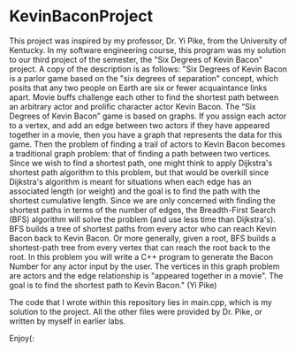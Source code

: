 # KevinBaconProject
This project was inspired by my professor, Dr. Yi Pike, from the University of Kentucky. 
In my software engineering course, this program was my solution to our third project of the semester, the "Six Degrees of Kevin Bacon" project. A copy of the description is as follows:
"Six Degrees of Kevin Bacon is a parlor game based on the "six degrees of separation" concept, which posits that any two people on Earth are six or fewer acquaintance links apart. Movie buffs challenge each other to find the shortest path between an arbitrary actor and prolific character actor Kevin Bacon.  The “Six Degrees of Kevin Bacon” game is based on graphs. If you assign each actor to a vertex, and add an edge between two actors if they have appeared together in a movie, then you have a graph that represents the data for this game. Then the problem of finding a trail of actors to Kevin Bacon becomes a traditional graph problem: that of finding a path between two vertices. Since we wish to find a shortest path, one might think to apply Dijkstra's shortest path algorithm to this problem, but that would be overkill since Dijkstra's algorithm is meant for situations when each edge has an associated length (or weight) and the goal is to find the path with the shortest cumulative length. Since we are only concerned with finding the shortest paths in terms of the number of edges, the Breadth-First Search (BFS) algorithm will solve the problem (and use less time than Dijkstra's). BFS builds a tree of shortest paths from every actor who can reach Kevin Bacon back to Kevin Bacon. Or more generally, given a root, BFS builds a shortest-path tree from every vertex that can reach the root back to the root.  In this problem you will write a C++ program to generate the Bacon Number for any actor input by the user. The vertices in this graph problem are actors and the edge relationship is "appeared together in a movie". The goal is to find the shortest path to Kevin Bacon." (Yi Pike)

The code that I wrote within this repository lies in main.cpp, which is my solution to the project. All the other files were provided by Dr. Pike, or written by myself in earlier labs.

Enjoy(:
